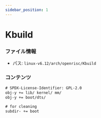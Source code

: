 ```yaml
---
sidebar_position: 1
---
```

# Kbuild

### ファイル情報

- パス: `linux-v6.12/arch/openrisc/Kbuild`

### コンテンツ

```txt
# SPDX-License-Identifier: GPL-2.0
obj-y += lib/ kernel/ mm/
obj-y += boot/dts/

# for cleaning
subdir- += boot

```
